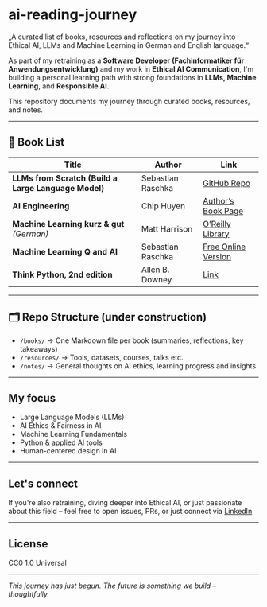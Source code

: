 # ai-reading-journey
„A curated list of books, resources and reflections on my journey into Ethical AI, LLMs and Machine Learning in German and English language.“

As part of my retraining as a **Software Developer (Fachinformatiker für Anwendungsentwicklung)** and my work in **Ethical AI Communication**, I'm building a personal learning path with strong foundations in **LLMs, Machine Learning**, and **Responsible AI**.

This repository documents my journey through curated books, resources, and notes.

---

## 📘 Book List

| Title        | Author    | Link           |
|--------------|-----------|----------------|
| **LLMs from Scratch (Build a Large Language Model)** | Sebastian Raschka | [GitHub Repo](https://github.com/rasbt/LLMs-from-scratch) |
| **AI Engineering** | Chip Huyen | [Author’s Book Page](https://huyenchip.com/books/) |
| **Machine Learning kurz & gut** *(German)* | Matt Harrison | [O’Reilly Library](https://www.oreilly.com/library/view/machine-learning/9781098182403/) |
| **Machine Learning Q and AI** | Sebastian Raschka | [Free Online Version](https://sebastianraschka.com/books/ml-q-and-ai/#table-of-contents) |
| **Think Python, 2nd edition** | Allen B. Downey | [Link](https://greenteapress.com/wp/think-python-2e/) |

---

## 🗂️ Repo Structure (under construction)

- `/books/` → One Markdown file per book (summaries, reflections, key takeaways)
- `/resources/` → Tools, datasets, courses, talks etc.
- `/notes/` → General thoughts on AI ethics, learning progress and insights

---

## My focus

- Large Language Models (LLMs)
- AI Ethics & Fairness in AI
- Machine Learning Fundamentals
- Python & applied AI tools
- Human-centered design in AI

---

## Let's connect

If you're also retraining, diving deeper into Ethical AI, or just passionate about this field – feel free to open issues, PRs, or just connect via [LinkedIn](https://www.linkedin.com/in/philipp-prinzen-46a51a166/).

---

## License

CC0 1.0 Universal

---

*This journey has just begun. The future is something we build – thoughtfully.*
